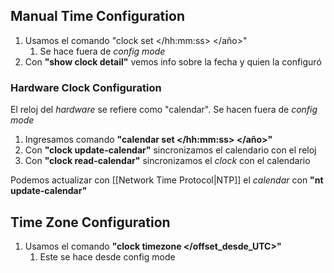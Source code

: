  
## Manual Time Configuration

1. Usamos el comando "clock set </hh:mm:ss> </dia> </mes> </año>"
	1. Se hace fuera de *config mode*
2. Con **"show clock detail"** vemos info sobre la fecha y quien la configuró


### Hardware Clock Configuration

El reloj del *hardware* se refiere como "calendar".
Se hacen fuera de *config mode*

1. Ingresamos comando **"calendar set </hh:mm:ss> </dia> </mes> </año>"**
2. Con **"clock update-calendar"** sincronizamos el calendario con el reloj
3. Con **"clock read-calendar"** sincronizamos el *clock* con el calendario

Podemos actualizar con [[Network Time Protocol|NTP]] el *calendar* con **"nt update-calendar"**

## Time Zone Configuration

1. Usamos el comando **"clock timezone </nombre> </offset_desde_UTC>"**
	1. Este se hace desde config mode